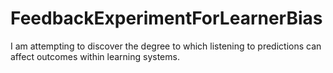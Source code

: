 # FeedbackExperimentForLearnerBias
I am attempting to discover the degree to which listening to predictions can affect outcomes within learning systems.
